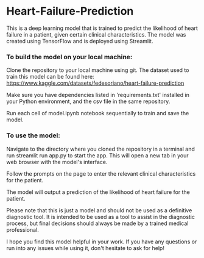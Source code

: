 # Heart-Failure-Prediction
This is a deep learning model that is trained to predict the likelihood of heart failure in a patient, given certain clinical characteristics. The model was created using TensorFlow and is deployed using Streamlit.

### To build the model on your local machine:

Clone the repository to your local machine using git. The dataset used to train this model can be found here: https://www.kaggle.com/datasets/fedesoriano/heart-failure-prediction

Make sure you have dependencies listed in 'requirements.txt' installed in your Python environment, and the csv file in the same repository.

Run each cell of model.ipynb notebook sequentially to train and save the model.

### To use the model:

Navigate to the directory where you cloned the repository in a terminal and run streamlit run app.py to start the app. This will open a new tab in your web browser with the model's interface.

Follow the prompts on the page to enter the relevant clinical characteristics for the patient.

The model will output a prediction of the likelihood of heart failure for the patient.

Please note that this is just a model and should not be used as a definitive diagnostic tool. It is intended to be used as a tool to assist in the diagnostic process, but final decisions should always be made by a trained medical professional.

I hope you find this model helpful in your work. If you have any questions or run into any issues while using it, don't hesitate to ask for help!